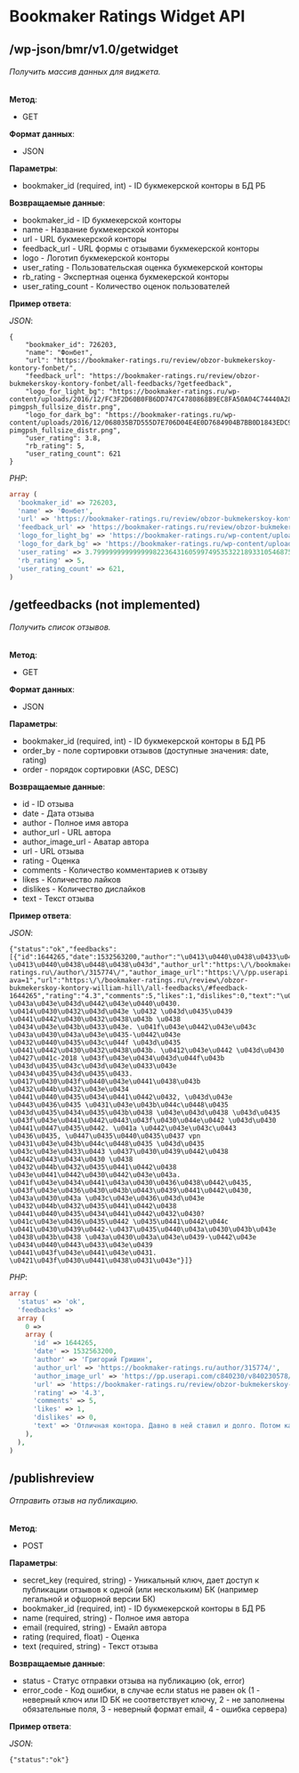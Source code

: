# Bookmaker Ratings Widget API
## /wp-json/bmr/v1.0/getwidget
###### Получить массив данных для виджета.

**Метод**:
- GET

**Формат данных**:
- JSON

**Параметры**:
- bookmaker_id (required, int) - ID букмекерской конторы в БД РБ

**Возвращаемые данные**:
- bookmaker_id - ID букмекерской конторы
- name - Название букмекерской конторы
- url - URL букмекерской конторы
- feedback_url - URL формы с отзывами букмекерской конторы 
- logo - Логотип букмекерской конторы
- user_rating - Пользовательская оценка букмекерской конторы
- rb_rating - Экспертная оценка букмекерской конторы
- user_rating_count - Количество оценок пользователей

**Пример ответа**:

*JSON*:
```
{
    "bookmaker_id": 726203,
    "name": "Фонбет",
    "url": "https://bookmaker-ratings.ru/review/obzor-bukmekerskoy-kontory-fonbet/",
    "feedback_url": "https://bookmaker-ratings.ru/review/obzor-bukmekerskoy-kontory-fonbet/all-feedbacks/?getfeedback",
    "logo_for_light_bg": "https://bookmaker-ratings.ru/wp-content/uploads/2016/12/FC3F2D60B0FB6DD747C4780868B9EC8FA50A04C74440A28442-pimgpsh_fullsize_distr.png",
    "logo_for_dark_bg": "https://bookmaker-ratings.ru/wp-content/uploads/2016/12/068035B7D555D7E706D04E4E0D7684904B7BB0D1843EDC9345-pimgpsh_fullsize_distr.png",
    "user_rating": 3.8,
    "rb_rating": 5,
    "user_rating_count": 621
}
```

*PHP*:
```php
array (
  'bookmaker_id' => 726203,
  'name' => 'Фонбет',
  'url' => 'https://bookmaker-ratings.ru/review/obzor-bukmekerskoy-kontory-fonbet/',
  'feedback_url' => 'https://bookmaker-ratings.ru/review/obzor-bukmekerskoy-kontory-fonbet/all-feedbacks/?getfeedback',
  'logo_for_light_bg' => 'https://bookmaker-ratings.ru/wp-content/uploads/2016/12/FC3F2D60B0FB6DD747C4780868B9EC8FA50A04C74440A28442-pimgpsh_fullsize_distr.png',
  'logo_for_dark_bg' => 'https://bookmaker-ratings.ru/wp-content/uploads/2016/12/068035B7D555D7E706D04E4E0D7684904B7BB0D1843EDC9345-pimgpsh_fullsize_distr.png',
  'user_rating' => 3.79999999999999982236431605997495353221893310546875,
  'rb_rating' => 5,
  'user_rating_count' => 621,
)
```

## /getfeedbacks (not implemented)
###### Получить список отзывов.

**Метод**:
- GET

**Формат данных**:
- JSON

**Параметры**:
- bookmaker_id (required, int) - ID букмекерской конторы в БД РБ
- order_by - поле сортировки отзывов (доступные значения: date, rating)
- order - порядок сортировки (ASC, DESC)

**Возвращаемые данные**:
- id - ID отзыва
- date - Дата отзыва
- author - Полное имя автора
- author_url - URL автора
- author_image_url - Аватар автора
- url - URL отзыва
- rating - Оценка
- comments - Количество комментариев к отзыву
- likes - Количество лайков
- dislikes - Количество дислайков
- text - Текст отзыва

**Пример ответа**:

*JSON*:
```
{"status":"ok","feedbacks":[{"id":1644265,"date":1532563200,"author":"\u0413\u0440\u0438\u0433\u043e\u0440\u0438\u0439 \u0413\u0440\u0438\u0448\u0438\u043d","author_url":"https:\/\/bookmaker-ratings.ru\/author\/315774\/","author_image_url":"https:\/\/pp.userapi.com\/c840230\/v840230578\/74d66\/vZmaJIwLiCQ.jpg?ava=1","url":"https:\/\/bookmaker-ratings.ru\/review\/obzor-bukmekerskoy-kontory-william-hill\/all-feedbacks\/#feedback-1644265","rating":"4.3","comments":5,"likes":1,"dislikes":0,"text":"\u041e\u0442\u043b\u0438\u0447\u043d\u0430\u044f \u043a\u043e\u043d\u0442\u043e\u0440\u0430. \u0414\u0430\u0432\u043d\u043e \u0432 \u043d\u0435\u0439 \u0441\u0442\u0430\u0432\u0438\u043b \u0438 \u0434\u043e\u043b\u0433\u043e. \u041f\u043e\u0442\u043e\u043c \u043a\u0430\u043a\u043e\u0435-\u0442\u043e \u0432\u0440\u0435\u043c\u044f \u043d\u0435 \u0441\u0442\u0430\u0432\u0438\u043b. \u0412\u043e\u0442 \u043d\u0430 \u0427\u041c-2018 \u043f\u043e\u0434\u043d\u044f\u043b \u043d\u0435\u043c\u043d\u043e\u0433\u043e \u0434\u0435\u043d\u0435\u0433. \u0417\u0430\u043f\u0440\u043e\u0441\u0438\u043b \u0432\u044b\u0432\u043e\u0434 \u0441\u0440\u0435\u0434\u0441\u0442\u0432, \u043d\u043e \u0443\u0436\u0435 \u0431\u043e\u043b\u044c\u0448\u0435 \u043d\u0435\u0434\u0435\u043b\u0438 \u043e\u043d\u0438 \u043d\u0435 \u043f\u043e\u0441\u0442\u0443\u043f\u0430\u044e\u0442 \u043d\u0430 \u0441\u0447\u0435\u0442. \u041a \u0442\u043e\u043c\u0443 \u0436\u0435, \u0447\u0435\u0440\u0435\u0437 vpn \u0431\u043e\u043b\u044c\u0448\u0435 \u043d\u0435 \u043c\u043e\u0433\u0443 \u0437\u0430\u0439\u0442\u0438 \u0442\u0443\u0434\u0430 \u0438 \u0432\u044b\u0432\u0435\u0441\u0442\u0438 \u043e\u0441\u0442\u0430\u0442\u043e\u043a. \u041f\u043e\u0434\u0441\u043a\u0430\u0436\u0438\u0442\u0435, \u043f\u043e\u0436\u0430\u043b\u0443\u0439\u0441\u0442\u0430, \u043a\u0430\u043a \u043c\u043e\u0436\u043d\u043e \u0432\u044b\u0432\u0435\u0441\u0442\u0438 \u0441\u0440\u0435\u0434\u0441\u0442\u0432\u0430? \u041c\u043e\u0436\u0435\u0442 \u0435\u0441\u0442\u044c \u0441\u0430\u0439\u0442-\u0437\u0435\u0440\u043a\u0430\u043b\u043e \u0438\u043b\u0438 \u043a\u0430\u043a\u043e\u0439-\u0442\u043e \u0434\u0440\u0443\u0433\u043e\u0439 \u0441\u043f\u043e\u0441\u043e\u0431. \u0421\u043f\u0430\u0441\u0438\u0431\u043e"}]}
```

*PHP*:

```php
array (
  'status' => 'ok',
  'feedbacks' => 
  array (
    0 => 
    array (
      'id' => 1644265,
      'date' => 1532563200,
      'author' => 'Григорий Гришин',
      'author_url' => 'https://bookmaker-ratings.ru/author/315774/',
      'author_image_url' => 'https://pp.userapi.com/c840230/v840230578/74d66/vZmaJIwLiCQ.jpg?ava=1',
      'url' => 'https://bookmaker-ratings.ru/review/obzor-bukmekerskoy-kontory-william-hill/all-feedbacks/#feedback-1644265',
      'rating' => '4.3',
      'comments' => 5,
      'likes' => 1,
      'dislikes' => 0,
      'text' => 'Отличная контора. Давно в ней ставил и долго. Потом какое-то время не ставил. Вот на ЧМ-2018 поднял немного денег. Запросил вывод средств, но уже больше недели они не поступают на счет. К тому же, через vpn больше не могу зайти туда и вывести остаток. Подскажите, пожалуйста, как можно вывести средства? Может есть сайт-зеркало или какой-то другой способ. Спасибо'
    ),
  ),
)
```

## /publishreview
###### Отправить отзыв на публикацию.

**Метод**:
- POST

**Параметры**:
- secret_key (required, string) - Уникальный ключ, дает доступ к публикации отзывов к одной (или нескольким) БК (например легальной и офшорной версии БК)
- bookmaker_id (required, int) - ID букмекерской конторы в БД РБ
- name (required, string) - Полное имя автора
- email (required, string) - Емайл автора
- rating (required, float) - Оценка
- text (required, string) - Текст отзыва

**Возвращаемые данные**:
- status - Статус отправки отзыва на публикацию (ok, error)
- error_code - Код ошибки, в случае если status не равен ok (1 - неверный ключ или ID БК не соответствует ключу, 2 - не заполнены обязательные поля, 3 - неверный формат email, 4 - ошибка сервера)

**Пример ответа**:

*JSON*:
```
{"status":"ok"}
```
